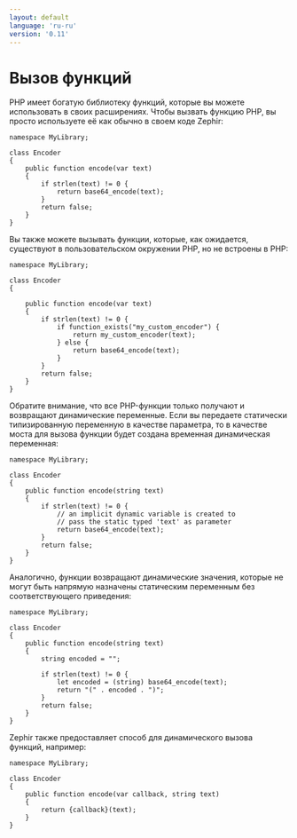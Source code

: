 ```yaml
---
layout: default
language: 'ru-ru'
version: '0.11'
---
```


# Вызов функций
PHP имеет богатую библиотеку функций, которые вы можете использовать в своих расширениях. Чтобы вызвать функцию PHP, вы просто используете её как обычно в своем коде Zephir:

```zephir
namespace MyLibrary;

class Encoder
{
    public function encode(var text)
    {
        if strlen(text) != 0 {
            return base64_encode(text);
        }
        return false;
    }
}
```

Вы также можете вызывать функции, которые, как ожидается, существуют в пользовательском окружении PHP, но не встроены в PHP:

```zephir
namespace MyLibrary;

class Encoder
{

    public function encode(var text)
    {
        if strlen(text) != 0 {
            if function_exists("my_custom_encoder") {
                return my_custom_encoder(text);
            } else {
                return base64_encode(text);
            }
        }
        return false;
    }
}
```

Обратите внимание, что все PHP-функции только получают и возвращают динамические переменные. Если вы передаете статически типизированную переменную в качестве параметра, то в качестве моста для вызова функции будет создана временная динамическая переменная:

```zephir
namespace MyLibrary;

class Encoder
{
    public function encode(string text)
    {
        if strlen(text) != 0 {
            // an implicit dynamic variable is created to
            // pass the static typed 'text' as parameter
            return base64_encode(text);
        }
        return false;
    }
}
```

Аналогично, функции возвращают динамические значения, которые не могут быть напрямую назначены статическим переменным без соответствующего приведения:

```zephir
namespace MyLibrary;

class Encoder
{
    public function encode(string text)
    {
        string encoded = "";

        if strlen(text) != 0 {
            let encoded = (string) base64_encode(text);
            return "(" . encoded . ")";
        }
        return false;
    }
}
```

Zephir также предоставляет способ для динамического вызова функций, например:

```zephir
namespace MyLibrary;

class Encoder
{
    public function encode(var callback, string text)
    {
        return {callback}(text);
    }
}
```
